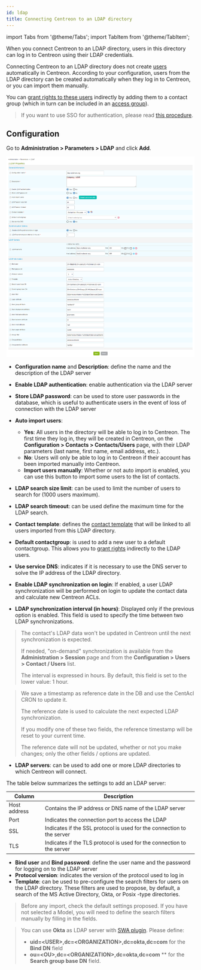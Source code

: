 ```yaml
---
id: ldap
title: Connecting Centreon to an LDAP directory
---
```

import Tabs from '@theme/Tabs';
import TabItem from '@theme/TabItem';


When you connect Centreon to an LDAP directory, users in this directory can log in to Centreon using their LDAP credentials.

Connecting Centreon to an LDAP directory does not create [users](../../monitoring/basic-objects/contacts.md) automatically in Centreon. According to your configuration, users from the LDAP directory can be created automatically when they log in to Centreon, or you can import them manually.

You can [grant rights to these users](../access-control-lists.md) indirectly by adding them to a contact group (which in turn can be included in an [access group](../access-control-lists.md#creating-an-access-group)).

> If you want to use SSO for authentication, please read
> [this procedure](../../connect/sso.md).

## Configuration

Go to **Administration > Parameters > LDAP** and click **Add**.

![image](../../assets/administration/parameters-ldap-add.png)

- **Configuration name** and **Description**: define the name and the
description of the LDAP server
- **Enable LDAP authentication**: enable authentication via the
LDAP server
- **Store LDAP password**: can be used to store user passwords in the
database, which is useful to authenticate users in the event of loss of connection
with the LDAP server
- **Auto import users**:
    - **Yes**: All users in the directory will be able to log in to Centreon. The first time they log in, they will be created in Centreon, on the **Configuration > Contacts > Contacts/Users** page, with their LDAP parameters (last name, first name, email address, etc.).
    - **No**: Users will only be able to log in to Centreon if their account has been imported manually into Centreon.
    - **Import users manually**: Whether or not auto import is enabled, you can use this button to import some users to the list of contacts.

- **LDAP search size limit**: can be used to limit the number of users to search for (1000 users maximum).
- **LDAP search timeout**: can be used define the maximum time for the
LDAP search.
- **Contact template**: defines the [contact template](../../monitoring/basic-objects/contacts-templates.md) that will be linked
to all users imported from this LDAP directory.
- **Default contactgroup**: is used to add a new user to
a default contactgroup. This allows you to [grant rights](../access-control-lists.md) indirectly to the LDAP users.
- **Use service DNS**: indicates if it is necessary to use the DNS server
to solve the IP address of the LDAP directory.
- **Enable LDAP synchronization on login**: If enabled, a user LDAP
synchronization will be performed on login to update the contact data and
calculate new Centreon ACLs.
- **LDAP synchronization interval (in hours)**: Displayed only if the previous
option is enabled. This field is used to specify the time between two LDAP
synchronizations.

> The contact's LDAP data won't be updated in Centreon until the next
> synchronization is expected.
>
> If needed, "on-demand" synchronization is
> available from the **Administration > Session** page and from the
> **Configuration > Users > Contact / Users** list.
>
> The interval is expressed in hours. By default, this field is set to the lower
> value: 1 hour.

> We save a timestamp as reference date in the DB and use the CentAcl CRON to
> update it.
>
> The reference date is used to calculate the next expected LDAP synchronization.
>
> If you modify one of these two fields, the reference timestamp will be reset to
> your current time.
>
> The reference date will not be updated, whether or not you make changes; only the other fields
> / options are updated.

- **LDAP servers**: can be used to add one or more LDAP directories to
which Centreon will connect.

The table below summarizes the settings to add an LDAP server:

| Column       | Description                                                            |
| ------------ | ---------------------------------------------------------------------- |
| Host address | Contains the IP address or DNS name of the LDAP server                 |
| Port         | Indicates the connection port to access the LDAP                       |
| SSL          | Indicates if the SSL protocol is used for the connection to the server |
| TLS          | Indicates if the TLS protocol is used for the connection to the server |

- **Bind user** and **Bind password**: define the user name and the
password for logging on to the LDAP server
- **Protocol version**: indicates the version of the protocol used to
log in
- **Template**: can be used to pre-configure the search filters for users
on the LDAP directory. These filters are used to propose, by default, a search
of the MS Active Directory, Okta, or Posix -type directories.

> Before any import, check the default settings proposed. If you have not selected
> a Model, you will need to define the search filters manually by filling in the
> fields.

> You can use **Okta** as LDAP server with [SWA
> plugin](https://help.okta.com/en/prod/Content/Topics/Apps/Apps_Configure_Template_App.htm).
> Please define:
>
> - **uid=<USER\>,dc=<ORGANIZATION\>,dc=okta,dc=com** for the **Bind DN** field
> - **ou=<OU\>,dc=<ORGANIZATION\>,dc=okta,dc=com** \*\* for the **Search group
> base DN** field.